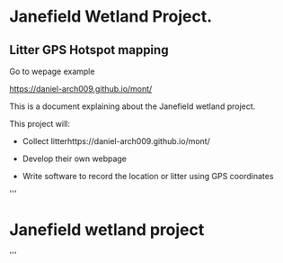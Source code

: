 # Janefield Wetland Project.
## Litter GPS Hotspot mapping 

Go to wepage example

https://daniel-arch009.github.io/mont/

This is a document explaining about the Janefield wetland project.

This project will:

* Collect litterhttps://daniel-arch009.github.io/mont/

* Develop their own webpage 

* Write software to record the location or litter using GPS coordinates



'''
<html>
   <body>
      <h1>Janefield wetland project</h1>
   </body>
</html>

'''









